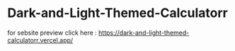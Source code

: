 # Dark-and-Light-Themed-Calculatorr

for sebsite preview click here : https://dark-and-light-themed-calculatorr.vercel.app/
